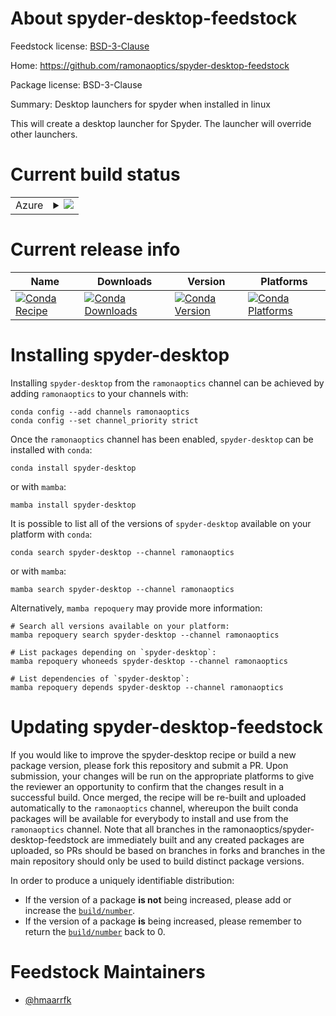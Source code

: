 About spyder-desktop-feedstock
==============================

Feedstock license: [BSD-3-Clause](https://github.com/ramonaoptics/spyder-desktop-feedstock/blob/main/LICENSE.txt)

Home: https://github.com/ramonaoptics/spyder-desktop-feedstock

Package license: BSD-3-Clause

Summary: Desktop launchers for spyder when installed in linux

This will create a desktop launcher for Spyder. The launcher will override
other launchers.


Current build status
====================


<table>
    
  <tr>
    <td>Azure</td>
    <td>
      <details>
        <summary>
          <a href="https://dev.azure.com/ramonaoptics/feedstock-builds/_build/latest?definitionId=None&branchName=main">
            <img src="https://dev.azure.com/ramonaoptics/feedstock-builds/_apis/build/status/spyder-desktop-feedstock?branchName=main">
          </a>
        </summary>
        <table>
          <thead><tr><th>Variant</th><th>Status</th></tr></thead>
          <tbody><tr>
              <td>linux_64</td>
              <td>
                <a href="https://dev.azure.com/ramonaoptics/feedstock-builds/_build/latest?definitionId=None&branchName=main">
                  <img src="https://dev.azure.com/ramonaoptics/feedstock-builds/_apis/build/status/spyder-desktop-feedstock?branchName=main&jobName=linux&configuration=linux%20linux_64_" alt="variant">
                </a>
              </td>
            </tr>
          </tbody>
        </table>
      </details>
    </td>
  </tr>
</table>

Current release info
====================

| Name | Downloads | Version | Platforms |
| --- | --- | --- | --- |
| [![Conda Recipe](https://img.shields.io/badge/recipe-spyder--desktop-green.svg)](https://anaconda.org/ramonaoptics/spyder-desktop) | [![Conda Downloads](https://img.shields.io/conda/dn/ramonaoptics/spyder-desktop.svg)](https://anaconda.org/ramonaoptics/spyder-desktop) | [![Conda Version](https://img.shields.io/conda/vn/ramonaoptics/spyder-desktop.svg)](https://anaconda.org/ramonaoptics/spyder-desktop) | [![Conda Platforms](https://img.shields.io/conda/pn/ramonaoptics/spyder-desktop.svg)](https://anaconda.org/ramonaoptics/spyder-desktop) |

Installing spyder-desktop
=========================

Installing `spyder-desktop` from the `ramonaoptics` channel can be achieved by adding `ramonaoptics` to your channels with:

```
conda config --add channels ramonaoptics
conda config --set channel_priority strict
```

Once the `ramonaoptics` channel has been enabled, `spyder-desktop` can be installed with `conda`:

```
conda install spyder-desktop
```

or with `mamba`:

```
mamba install spyder-desktop
```

It is possible to list all of the versions of `spyder-desktop` available on your platform with `conda`:

```
conda search spyder-desktop --channel ramonaoptics
```

or with `mamba`:

```
mamba search spyder-desktop --channel ramonaoptics
```

Alternatively, `mamba repoquery` may provide more information:

```
# Search all versions available on your platform:
mamba repoquery search spyder-desktop --channel ramonaoptics

# List packages depending on `spyder-desktop`:
mamba repoquery whoneeds spyder-desktop --channel ramonaoptics

# List dependencies of `spyder-desktop`:
mamba repoquery depends spyder-desktop --channel ramonaoptics
```




Updating spyder-desktop-feedstock
=================================

If you would like to improve the spyder-desktop recipe or build a new
package version, please fork this repository and submit a PR. Upon submission,
your changes will be run on the appropriate platforms to give the reviewer an
opportunity to confirm that the changes result in a successful build. Once
merged, the recipe will be re-built and uploaded automatically to the
`ramonaoptics` channel, whereupon the built conda packages will be available for
everybody to install and use from the `ramonaoptics` channel.
Note that all branches in the ramonaoptics/spyder-desktop-feedstock are
immediately built and any created packages are uploaded, so PRs should be based
on branches in forks and branches in the main repository should only be used to
build distinct package versions.

In order to produce a uniquely identifiable distribution:
 * If the version of a package **is not** being increased, please add or increase
   the [``build/number``](https://docs.conda.io/projects/conda-build/en/latest/resources/define-metadata.html#build-number-and-string).
 * If the version of a package **is** being increased, please remember to return
   the [``build/number``](https://docs.conda.io/projects/conda-build/en/latest/resources/define-metadata.html#build-number-and-string)
   back to 0.

Feedstock Maintainers
=====================

* [@hmaarrfk](https://github.com/hmaarrfk/)

